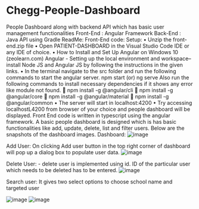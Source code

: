 # Chegg-People-Dashboard
People Dashboard along with backend API which has basic user management functionalities
Front-End : Angular Framework
Back-End : Java API using Gradle
ReadMe:
Front-End code: 
Setup:
•	Unzip the front-end.zip file 
•	Open PATIENT-DASHBOARD in the Visual Studio Code IDE or any IDE of  choice.
•	How to Install and Set Up Angular on Windows 10 (zeolearn.com) 
Angular - Setting up the local environment and workspace– install Node JS and Angular JS by following the instructions in the given links.
•	In the terminal navigate to the src folder and run the following commands to start the angular server.
npm start (or) ng serve
Also run the following commands to install necessary dependencies if it shows any error like module not found.
	npm install -g @angular/cli
	npm install -g @angular/core
	npm install -g @angular/material
	npm install -g @angular/common
•	The server will start in localhost:4200
•	Try accessing localhostL4200 from browser of your choice and people dashboard will be displayed.
Front End code is written in typescript using the angular framework.  A basic people dashboard is designed which is has basic functionalities like add, update, delete, list and filter users. Below are the snapshots of the dashboard images.
Dashboard:
 ![image](https://user-images.githubusercontent.com/27359588/158313569-7c6f85ce-fd4b-4af5-b162-f84f82299354.png)




Add User: On clicking Add user button in the top right corner of dashboard will pop up a dialog box to populate user data.
![image](https://user-images.githubusercontent.com/27359588/158313597-827d5489-00f6-44e7-a545-5f83a06edafb.png)

 
Delete User:  - delete user is implemented using id. ID of the particular user which needs to be deleted has to be entered.
 ![image](https://user-images.githubusercontent.com/27359588/158313616-caafb6a6-46fb-42c5-9d1a-4c28cae21eab.png)










Search user: It gives two select options to choose school name and targeted user
 
 ![image](https://user-images.githubusercontent.com/27359588/158313626-cd4c54f2-0a01-46c7-bda5-d6120bbf2078.png)
![image](https://user-images.githubusercontent.com/27359588/158313635-1f8e121a-447f-4ee7-9a78-9ef0b7fecad1.png)


